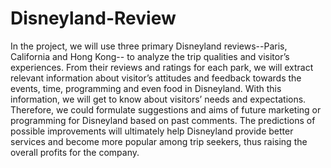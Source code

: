 # Disneyland-Review

In the project, we will use three primary Disneyland reviews--Paris, California and Hong Kong-- to analyze the trip qualities and visitor’s experiences. 
From their reviews and ratings for each park, we will extract relevant information about visitor’s attitudes and feedback towards the events, time, programming and even food in Disneyland. 
With this information, we will get to know about visitors’ needs and expectations. 
Therefore, we could formulate suggestions and aims of future marketing or programming for Disneyland based on past comments. 
The predictions of possible improvements will ultimately help Disneyland provide better services and become more popular among trip seekers, thus raising the overall profits for the company.
